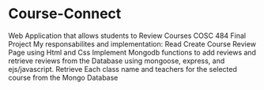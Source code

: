 # Course-Connect
Web Application that allows students to Review Courses
COSC 484 Final Project
My responsabilites and implementation:
Read Create Course Review Page using Html and Css
Implement Mongodb functions to add reviews and retrieve reviews from the Database
using mongoose, express, and ejs/javascript.
Retrieve Each class name and teachers for the selected course from the Mongo Database

